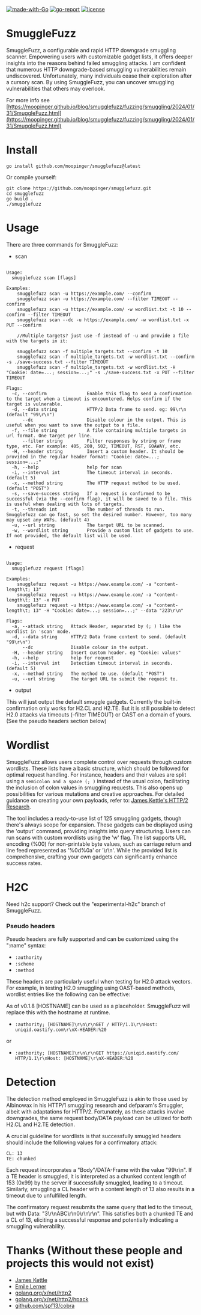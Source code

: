 
[![made-with-Go](https://img.shields.io/badge/made%20with-Go-brightgreen.svg)](http://golang.org)
[![go-report](https://goreportcard.com/badge/github.com/moopinger/smugglefuzz)](https://goreportcard.com/report/github.com/moopinger/smugglefuzz)
[![license](https://img.shields.io/badge/license-MIT-_red.svg)](https://opensource.org/licenses/MIT)


# SmuggleFuzz

SmuggleFuzz, a configurable and rapid HTTP downgrade smuggling scanner. Empowering users with customizable gadget lists, it offers deeper insights into the reasons behind failed smuggling attacks. I am confident that numerous HTTP downgrade-based smuggling vulnerabilities remain undiscovered. Unfortunately, many individuals cease their exploration after a cursory scan. By using SmuggleFuzz, you can uncover smuggling vulnerabilities that others may overlook.

For more info see [https://moopinger.github.io/blog/smugglefuzz/fuzzing/smuggling/2024/01/31/SmuggleFuzz.html](https://moopinger.github.io/blog/smugglefuzz/fuzzing/smuggling/2024/01/31/SmuggleFuzz.html)


# Install

```
go install github.com/moopinger/smugglefuzz@latest
```


Or compile yourself:


```
git clone https://github.com/moopinger/smugglefuzz.git
cd smugglefuzz
go build .
./smugglefuzz
```


# Usage

There are three commands for SmuggleFuzz:

* scan

```

Usage:
  smugglefuzz scan [flags]

Examples:
	smugglefuzz scan -u https://example.com/ --confirm
	smugglefuzz scan -u https://example.com/ --filter TIMEOUT --confirm
	smugglefuzz scan -u https://example.com/ -w wordlist.txt -t 10 --confirm --filter TIMEOUT
	smugglefuzz scan --dc -u https://example.com/ -w wordlist.txt -x PUT --confirm

	//Multiple targets? just use -f instead of -u and provide a file with the targets in it:

	smugglefuzz scan -f multiple_targets.txt --confirm -t 10 
	smugglefuzz scan -f multiple_targets.txt -w wordlist.txt --confirm -s ./save-success.txt --filter TIMEOUT
	smugglefuzz scan -f multiple_targets.txt -w wordlist.txt -H "Cookie: date=...; session=...;" -s ./save-success.txt -x PUT --filter TIMEOUT

Flags:
  -c, --confirm               Enable this flag to send a confirmation to the target when a timeout is encountered. Helps confirm if the target is vulnerable.
  -d, --data string           HTTP/2 Data frame to send. eg: 99\r\n (default "99\r\n")
      --dc                    Disable colour in the output. This is useful when you want to save the output to a file.
  -f, --file string           A file containing multiple targets in url format. One target per line.
      --filter string         Filter responses by string or frame type, etc. For example: 405, 200, 502, TIMEOUT, RST, GOAWAY, etc.
  -H, --header string         Insert a custom header. It should be provided in the regular header format: "Cookie: date=...; session=...;"
  -h, --help                  help for scan
  -i, --interval int          The timeout interval in seconds. (default 5)
  -x, --method string         The HTTP request method to be used. (default "POST")
  -s, --save-success string   If a request is confirmed to be successful (via the --confirm flag), it will be saved to a file. This is useful when dealing with lots of targets.
  -t, --threads int           The number of threads to run. Smugglefuzz can go fast, so set the desired number. However, too many may upset any WAFs. (default 4)
  -u, --url string            The target URL to be scanned.
  -w, --wordlist string       Provide a custom list of gadgets to use. If not provided, the default list will be used.

```



* request

```

Usage:
  smugglefuzz request [flags]

Examples:
	smugglefuzz request -u https://www.example.com/ -a "content-length\t; 13"
	smugglefuzz request -u https://www.example.com/ -a "content-length\t; 13" -x PUT
	smugglefuzz request -u https://www.example.com/ -a "content-length\t; 13" -H "Cookie: date=...; session=...;" --data "223\r\n"

Flags:
  -a, --attack string   Attack Header, separated by (; ) like the wordlist in 'scan' mode.
  -d, --data string     HTTP/2 Data frame content to send. (default "99\r\n")
      --dc              Disable colour in the output.
  -H, --header string   Insert custom header. eg "Cookie: values"
  -h, --help            help for request
  -i, --interval int    Detection timeout interval in seconds. (default 5)
  -x, --method string   The method to use. (default "POST")
  -u, --url string      The target URL to submit the request to.

```

* output

This will just output the default smuggle gadgets. Currently the built-in confirmation only works for H2.CL and H2.TE. But it is still possible to detect H2.0 attacks via timeouts (–filter TIMEOUT) or OAST on a domain of yours. (See the pseudo headers section below)


# Wordlist

SmuggleFuzz allows users complete control over requests through custom wordlists. These lists have a basic structure, which should be followed for optimal request handling. For instance, headers and their values are split using a `semicolon and a space (; )` instead of the usual colon, facilitating the inclusion of colon values in smuggling requests. This also opens up possibilities for various mutations and creative approaches. For detailed guidance on creating your own payloads, refer to: [James Kettle's HTTP/2 Research](https://portswigger.net/research/http2).

The tool includes a ready-to-use list of 125 smuggling gadgets, though there's always scope for expansion. These gadgets can be displayed using the 'output' command, providing insights into query structuring. Users can run scans with custom wordlists using the 'w' flag. The list supports URL encoding (%00) for non-printable byte values, such as carriage return and line feed represented as '%0d%0a' or '\r\n'. While the provided list is comprehensive, crafting your own gadgets can significantly enhance success rates.

# H2C

Need h2c support? Check out the "experimental-h2c" branch of SmuggleFuzz.

### Pseudo headers


Pseudo headers are fully supported and can be customized using the ":name" syntax:

* `:authority`
* `:scheme`
* `:method`

These headers are particularly useful when testing for H2.0 attack vectors. For example, in testing H2.0 smuggling using OAST-based methods, wordlist entries like the following can be effective:

As of v0.1.8 [HOSTNAME] can be used as a placeholder. SmuggleFuzz will replace this with the hostname at runtime.

* `:authority; [HOSTNAME]\r\n\r\nGET / HTTP/1.1\r\nHost: uniqid.oastify.com\r\nX-HEADER:%20`

or

* `:authority; [HOSTNAME]\r\n\r\nGET https://uniqid.oastify.com/ HTTP/1.1\r\nHost: [HOSTNAME]\r\nX-HEADER:%20`

# Detection

The detection method employed in SmuggleFuzz is akin to those used by Albinowax in his HTTP/1 smuggling research and defparam's Smuggler, albeit with adaptations for HTTP/2. Fortunately, as these attacks involve downgrades, the same request body/DATA payload can be utilized for both H2.CL and H2.TE detection.

A crucial guideline for wordlists is that successfully smuggled headers should include the following values for a confirmatory attack:

    CL: 13
    TE: chunked

Each request incorporates a "Body"/DATA-Frame with the value "99\r\n". If a TE header is smuggled, it is interpreted as a chunked content length of 153 (0x99) by the server if successfully smuggled, leading to a timeout. Similarly, smuggling a CL header with a content length of 13 also results in a timeout due to unfulfilled length.

The confirmatory request resubmits the same query that led to the timeout, but with Data: "3\r\nABC\r\n0\r\n\r\n". This satisfies both a chunked TE and a CL of 13, eliciting a successful response and potentially indicating a smuggling vulnerability.


# Thanks (Without these people and projects this would not exist)

* [James Kettle](https://twitter.com/albinowax)
* [Emile Lerner](https://twitter.com/emil_lerner)
* [golang.org/x/net/http2](https://golang.org/x/net/http2)
* [golang.org/x/net/http2/hpack](https://golang.org/x/net/http2/hpack)
* [github.com/spf13/cobra](https://golang.org/x/net/http2/hpack)
